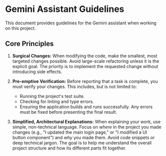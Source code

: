 # Gemini Assistant Guidelines

This document provides guidelines for the Gemini assistant when working on this project.

## Core Principles

1.  **Surgical Changes:** When modifying the code, make the smallest, most targeted changes possible. Avoid large-scale refactoring unless it is the explicit goal. The priority is to implement the requested change without introducing side effects.

2.  **Pre-emptive Verification:** Before reporting that a task is complete, you must verify your changes. This includes, but is not limited to:
    *   Running the project's test suite.
    *   Checking for linting and type errors.
    *   Ensuring the application builds and runs successfully.
    Any errors must be fixed before presenting the final result.

3.  **Simplified, Architectural Explanations:** When explaining your work, use simple, non-technical language. Focus on *where* in the project you made changes (e.g., "I updated the main login page," or "I modified a UI button component") and *why* you made them. Avoid code snippets or deep technical jargon. The goal is to help me understand the overall project structure and how its different parts fit together.
